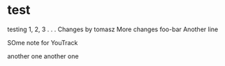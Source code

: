 test
====

testing 1, 2, 3
.
.
.
Changes by tomasz
More changes
foo-bar
Another line

SOme note for YouTrack

another one
another one
